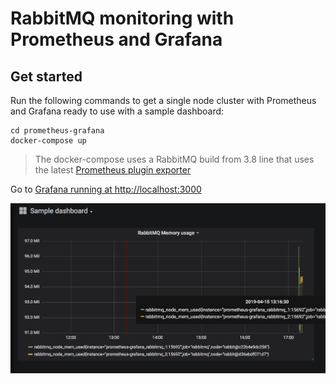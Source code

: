 # RabbitMQ monitoring with Prometheus and Grafana


## Get started

Run the following commands to get a single node cluster with Prometheus and Grafana ready to use with a sample dashboard:
```
cd prometheus-grafana
docker-compose up
```
> The docker-compose uses a RabbitMQ build from 3.8 line that uses the latest [Prometheus plugin exporter](https://github.com/rabbitmq/rabbitmq-prometheus)

Go to [Grafana running at http://localhost:3000](http://localhost:3000/d/jr701-RWk/sample-dashboard?orgId=1)

![overview](assets/rabbitmq-overview-dashboard.png)

